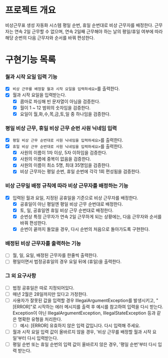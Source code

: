 # 프로젝트 개요

비상근무표 생성 자동화 시스템
평일 순번, 휴일 순번대로 비상 근무자를 배정한다.
근무자는 연속 2일 근무할 수 없으며, 연속 2일째 근무해야 하는 날의 평일/휴일 여부에 따라 해당 순번의 다음 근무자와 순서를 바꿔 편성한다.

# 구현기능 목록

### 월과 시작 요일 입력 기능

- [x] `비상 근무를 배정할 월과 시작 요일을 입력하세요>`를 출력한다.
- [x] 월과 시작 요일을 입력받는다.
    - [x] 콤마로 파싱해 빈 문자열이 아님을 검증한다.
    - [x] 월이 1 ~ 12 범위의 숫자임을 검증한다.
    - [x] 요일이 월,화,수,목,금,토,일 중 하나임을 검증한다.

### 평일 비상 근무, 휴일 비상 근무 순번 사원 닉네임 입력

- [x] `평일 비상 근무 순번대로 사원 닉네임을 입력하세요>`를 출력한다.
- [x] `휴일 비상 근무 순번대로 사원 닉네임을 입력하세요>`를 출력한다.
    - [x] 사원의 이름이 1자 이상, 5자 이하임을 검증한다.
    - [x] 사원의 이름에 중복이 없음을 검증한다.
    - [x] 사원의 이름이 최소 5명, 최대 35명임을 검증한다.
    - [x] 비상 근무자는 평일 순번, 휴일 순번에 각각 1회 편성됨을 검증한다.

### 비상 근무일 배정 규칙에 따라 비상 근무자를 배정하는 기능

- [x] 입력된 월과 요일, 지정된 공휴일을 기준으로 비상 근무자를 배정한다.
    - [x] 공휴일이 아닌 평일엔 평일 비상 근무 순번대로 배정한다.
    - [x] 토, 일, 공휴일엔 휴일 비상 근무 순번대로 배정한다.
    - [x] 순번상 특정 근무자가 연속 2일 근무하게 되는 상황에는, 다음 근무자와 순서를 바꿔 편성한다.
    - [x] 순번이 끝까지 돌았을 경우, 다시 순번의 처음으로 돌아가도록 구현한다.

### 배정된 비상 근무자를 출력하는 기능

- [ ] 월, 일, 요일, 배정된 근무자를 한줄씩 출력한다.
- [ ] 평일이면서 법정공휴일의 경우 요일 뒤에 (휴일)을 출력한다.

### 그 외 요구사항

- [ ] 법정 공휴일은 따로 지정되어있다.
- [ ] 매년 2월은 28일까지만 있다고 가정한다.
- [ ] 사용자가 잘못된 값을 입력할 경우 IllegalArgumentException를 발생시키고, "[ERROR]"로 시작하는 에러 메시지를 출력 후 예시를 참고하여 입력을 다시 받는다.
  Exception이 아닌 IllegalArgumentException, IllegalStateException 등과 같은 명확한 유형을 처리한다.
    - [ ] 예시: [ERROR] 유효하지 않은 입력 값입니다. 다시 입력해 주세요.
- [ ] 월과 시작 요일 입력 값이 올바르지 않을 경우, '비상 근무를 배정할 월과 시작 요일'부터 다시 입력받는다.
- [ ] 평일 순번 또는 휴일 순번의 입력 값이 올바르지 않은 경우, '평일 순번'부터 다시 입력 받는다.